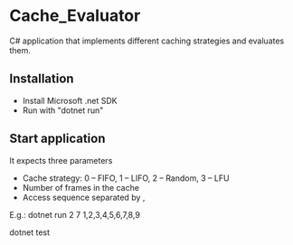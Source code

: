 # Cache_Evaluator
C# application that implements different caching strategies and evaluates them.

## Installation
- Install Microsoft .net SDK
- Run with "dotnet run"

## Start application
It expects three parameters
- Cache strategy: 0 – FIFO, 1 – LIFO, 2 – Random, 3 – LFU
- Number of frames in the cache
- Access sequence separated by ,

E.g.: dotnet run 2 7 1,2,3,4,5,6,7,8,9

dotnet test